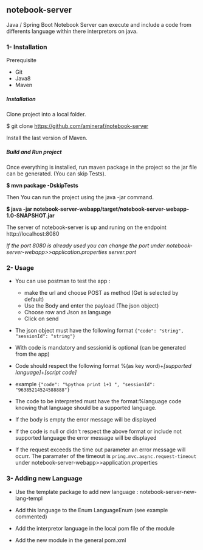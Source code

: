 ## notebook-server
Java / Spring Boot Notebook Server can execute and include a code from differents language within there interpretors on java.

 ### 1- Installation
 
 Prerequisite 
 - Git 
 - Java8
 - Maven
##### Installation
Clone project into a local folder.

$ git clone https://github.com/amineraf/notebook-server

Install the last version of Maven.

##### Build and Run project

Once everything is installed, run maven package in the project so the jar file can be generated. (You can skip Tests).

**$ mvn package -DskipTests**

Then You can run the project using the java -jar command.

**$ java -jar notebook-server-webapp/target/notebook-server-webapp-1.0-SNAPSHOT.jar**

The server of notebook-server is up and runing on the endpoint http://localhost:8080

_If the port 8080 is already used you can change the port under notebook-server-webapp>>application.properties server.port_


### 2- Usage

- You can use postman to test the app :
    - make the url and choose POST as method (Get is selected by default)
    - Use the Body and enter the payload (The json object)
    - Choose row and Json as language
    - Click on send

- The json object must have the following format `{"code": "string", "sessionId": "string"}`

- With code is mandatory and sessionid is optional (can be generated from the app)

- Code should respect the following format %(as key word)+_[supported language]_+_[script code]_

- example `{"code": "%python print 1+1 ", "sessionId": "96385214524588888"}`

- The code to be interpreted must have the format:%language code knowing that language should be a supported language.

- If the body is empty the error message will be displayed

- If the code is null or didn't respect the above format or include not supported language the error message will be displayed

- If the request exceeds the time out parameter an error message will ocurr. The paramater of the timeout is `pring.mvc.async.request-timeout` under notebook-server-webapp>>application.properties

### 3- Adding new Language
- Use the template package to add new language : notebook-server-new-lang-templ

- Add this language to the Enum LanguageEnum  (see example commented)

- Add the interpretor language in the local pom file of the module

- Add the new module in the general pom.xml
